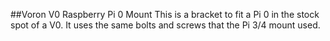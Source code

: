 ##Voron V0 Raspberry Pi 0 Mount
This is a bracket to fit a Pi 0 in the stock spot of a V0. It uses the same bolts and screws
that the Pi 3/4 mount used.